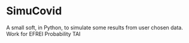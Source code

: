 # SimuCovid
A small soft, in Python, to simulate some results from user chosen data. Work for EFREI Probability TAI
